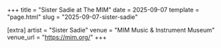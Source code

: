 +++
title = "Sister Sadie at The MIM"
date = 2025-09-07
template = "page.html"
slug = "2025-09-07-sister-sadie"

[extra]
artist = "Sister Sadie"
venue = "MIM Music & Instrument Museum"
venue_url = "https://mim.org/"
+++
